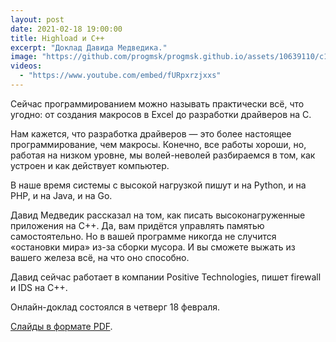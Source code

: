 ```yaml
---
layout: post
date: 2021-02-18 19:00:00
title: Highload и C++
excerpt: "Доклад Давида Медведика."
image: "https://github.com/progmsk/progmsk.github.io/assets/10639110/c17d82ce-176d-481a-a360-33a7a783f398"
videos:
  - "https://www.youtube.com/embed/fURpxrzjxxs"
---
```


Сейчас программированием можно называть практически всё, что угодно: от создания макросов в Excel до разработки драйверов на C.

Нам кажется, что разработка драйверов — это более настоящее программирование, чем макросы. Конечно, все работы хороши, но, работая на низком уровне, мы волей-неволей разбираемся в том, как устроен и как действует компьютер.

В наше время системы с высокой нагрузкой пишут и на Python, и на PHP, и на Java, и на Go.

Давид Медведик рассказал на том, как писать высоконагруженные приложения на C++. Да, вам придётся управлять памятью самостоятельно. Но в вашей программе никогда не случится «остановки мира» из-за сборки мусора. И вы сможете выжать из вашего железа всё, на что оно способно.

Давид сейчас работает в компании Positive Technologies, пишет firewall и IDS на C++.

Онлайн-доклад состоялся в четверг 18 февраля.

[Слайды в формате PDF](https://github.com/progmsk/progmsk.github.io/files/14731702/highload-and-c%2B%2B.pdf).
